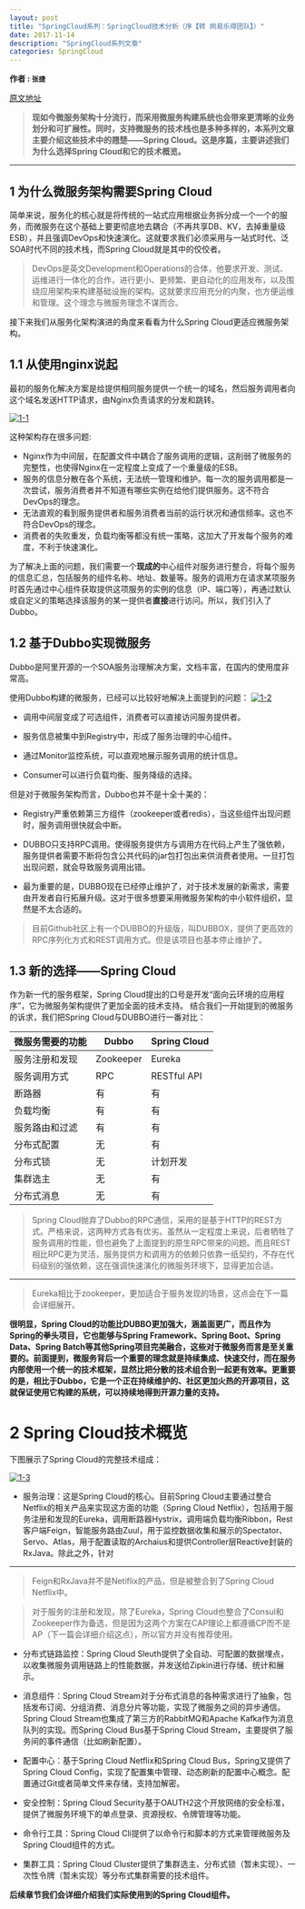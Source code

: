 ```yaml
---
layout: post
title: "SpringCloud系列：SpringCloud技术分析（序【转 网易乐得团队】）"
date: 2017-11-14 
description: "SpringCloud系列文章"
categories: SpringCloud
--- 
```


  

**作者 : ` 张捷 `**

[原文地址](http://tech.lede.com/2017/03/15/rd/server/SpringCloud0/")
>**现如今微服务架构十分流行，而采用微服务构建系统也会带来更清晰的业务划分和可扩展性。同时，支持微服务的技术栈也是多种多样的，本系列文章主要介绍这些技术中的翘楚——Spring Cloud。这是序篇，主要讲述我们为什么选择Spring Cloud和它的技术概览。**

---------------------------

## 1 为什么微服务架构需要Spring Cloud
简单来说，服务化的核心就是将传统的一站式应用根据业务拆分成一个一个的服务，而微服务在这个基础上要更彻底地去耦合（不再共享DB、KV，去掉重量级ESB），并且强调DevOps和快速演化。这就要求我们必须采用与一站式时代、泛SOA时代不同的技术栈，而Spring Cloud就是其中的佼佼者。

> DevOps是英文Development和Operations的合体，他要求开发、测试、运维进行一体化的合作，进行更小、更频繁、更自动化的应用发布，以及围绕应用架构来构建基础设施的架构。这就要求应用充分的内聚，也方便运维和管理。这个理念与微服务理念不谋而合。

接下来我们从服务化架构演进的角度来看看为什么Spring Cloud更适应微服务架构。
## 1.1 从使用nginx说起

最初的服务化解决方案是给提供相同服务提供一个统一的域名，然后服务调用者向这个域名发送HTTP请求，由Nginx负责请求的分发和跳转。

[![1-1](http://tech.lede.com/2017/03/15/rd/server/SpringCloud0/NginxArch.png)](http://tech.lede.com/2017/03/15/rd/server/SpringCloud0/NginxArch.png)

这种架构存在很多问题:

*   Nginx作为中间层，在配置文件中耦合了服务调用的逻辑，这削弱了微服务的完整性，也使得Nginx在一定程度上变成了一个重量级的ESB。
*   服务的信息分散在各个系统，无法统一管理和维护。每一次的服务调用都是一次尝试，服务消费者并不知道有哪些实例在给他们提供服务。这不符合DevOps的理念。
*   无法直观的看到服务提供者和服务消费者当前的运行状况和通信频率。这也不符合DevOps的理念。
*   消费者的失败重发，负载均衡等都没有统一策略，这加大了开发每个服务的难度，不利于快速演化。

为了解决上面的问题，我们需要一个**现成的**中心组件对服务进行整合，将每个服务的信息汇总，包括服务的组件名称、地址、数量等。服务的调用方在请求某项服务时首先通过中心组件获取提供这项服务的实例的信息（IP、端口等），再通过默认或自定义的策略选择该服务的某一提供者**直接**进行访问。所以，我们引入了Dubbo。
## 1.2 基于Dubbo实现微服务

Dubbo是阿里开源的一个SOA服务治理解决方案，文档丰富，在国内的使用度非常高。

使用Dubbo构建的微服务，已经可以比较好地解决上面提到的问题：
[![1-2](http://tech.lede.com/2017/03/15/rd/server/SpringCloud0/DubboArch.png)](http://tech.lede.com/2017/03/15/rd/server/SpringCloud0/DubboArch.png)

*   调用中间层变成了可选组件，消费者可以直接访问服务提供者。

*   服务信息被集中到Registry中，形成了服务治理的中心组件。

*   通过Monitor监控系统，可以直观地展示服务调用的统计信息。

*   Consumer可以进行负载均衡、服务降级的选择。

但是对于微服务架构而言，Dubbo也并不是十全十美的：

*   Registry严重依赖第三方组件（zookeeper或者redis），当这些组件出现问题时，服务调用很快就会中断。

*   DUBBO只支持RPC调用。使得服务提供方与调用方在代码上产生了强依赖，服务提供者需要不断将包含公共代码的jar包打包出来供消费者使用。一旦打包出现问题，就会导致服务调用出错。

*   最为重要的是，DUBBO现在已经停止维护了，对于技术发展的新需求，需要由开发者自行拓展升级。这对于很多想要采用微服务架构的中小软件组织，显然是不太合适的。

> 目前Github社区上有一个DUBBO的升级版，叫DUBBOX，提供了更高效的RPC序列化方式和REST调用方式。但是该项目也基本停止维护了。
## 1.3 新的选择——Spring Cloud

作为新一代的服务框架，Spring Cloud提出的口号是开发“面向云环境的应用程序”，它为微服务架构提供了更加全面的技术支持。
结合我们一开始提到的微服务的诉求，我们把Spring Cloud与DUBBO进行一番对比：

| 微服务需要的功能 | Dubbo | Spring Cloud |
| --- | --- | --- |
| 服务注册和发现 | Zookeeper | Eureka |
| 服务调用方式 | RPC | RESTful API |
| 断路器 | 有 | 有 |
| 负载均衡 | 有 | 有 |
| 服务路由和过滤 | 有 | 有 |
| 分布式配置 | 无 | 有 |
| 分布式锁 | 无 | 计划开发 |
| 集群选主 | 无 | 有 |
| 分布式消息 | 无 | 有 |

> Spring Cloud抛弃了Dubbo的RPC通信，采用的是基于HTTP的REST方式。严格来说，这两种方式各有优劣。虽然从一定程度上来说，后者牺牲了服务调用的性能，但也避免了上面提到的原生RPC带来的问题。而且REST相比RPC更为灵活，服务提供方和调用方的依赖只依靠一纸契约，不存在代码级别的强依赖，这在强调快速演化的微服务环境下，显得更加合适。

* * *

> Eureka相比于zookeeper，更加适合于服务发现的场景，这点会在下一篇会详细展开。

**很明显，Spring Cloud的功能比DUBBO更加强大，涵盖面更广，而且作为Spring的拳头项目，它也能够与Spring Framework、Spring Boot、Spring Data、Spring Batch等其他Spring项目完美融合，这些对于微服务而言是至关重要的。前面提到，微服务背后一个重要的理念就是持续集成、快速交付，而在服务内部使用一个统一的技术框架，显然比把分散的技术组合到一起更有效率。更重要的是，相比于Dubbo，它是一个正在持续维护的、社区更加火热的开源项目，这就保证使用它构建的系统，可以持续地得到开源力量的支持。**
# 2 Spring Cloud技术概览

下图展示了Spring Cloud的完整技术组成：

[![1-3](http://tech.lede.com/2017/03/15/rd/server/SpringCloud0/SpringCloudTechs.png)](http://tech.lede.com/2017/03/15/rd/server/SpringCloud0/SpringCloudTechs.png)

*   服务治理：这是Spring Cloud的核心。目前Spring Cloud主要通过整合Netflix的相关产品来实现这方面的功能（Spring Cloud Netflix），包括用于服务注册和发现的Eureka，调用断路器Hystrix，调用端负载均衡Ribbon，Rest客户端Feign，智能服务路由Zuul，用于监控数据收集和展示的Spectator、Servo、Atlas，用于配置读取的Archaius和提供Controller层Reactive封装的RxJava。除此之外，针对

* * *
> Feign和RxJava并不是Netiflix的产品，但是被整合到了Spring Cloud Netflix中。

> 对于服务的注册和发现，除了Eureka，Spring Cloud也整合了Consul和Zookeeper作为备选，但是因为这两个方案在CAP理论上都遵循CP而不是AP（下一篇会详细介绍这点），所以官方并没有推荐使用。

*   分布式链路监控：Spring Cloud Sleuth提供了全自动、可配置的数据埋点，以收集微服务调用链路上的性能数据，并发送给Zipkin进行存储、统计和展示。

*   消息组件：Spring Cloud Stream对于分布式消息的各种需求进行了抽象，包括发布订阅、分组消费、消息分片等功能，实现了微服务之间的异步通信。Spring Cloud Stream也集成了第三方的RabbitMQ和Apache Kafka作为消息队列的实现。而Spring Cloud Bus基于Spring Cloud Stream，主要提供了服务间的事件通信（比如刷新配置）。

*   配置中心：基于Spring Cloud Netflix和Spring Cloud Bus，Spring又提供了Spring Cloud Config，实现了配置集中管理、动态刷新的配置中心概念。配置通过Git或者简单文件来存储，支持加解密。

*   安全控制：Spring Cloud Security基于OAUTH2这个开放网络的安全标准，提供了微服务环境下的单点登录、资源授权、令牌管理等功能。

*   命令行工具：Spring Cloud Cli提供了以命令行和脚本的方式来管理微服务及Spring Cloud组件的方式。

*   集群工具：Spring Cloud Cluster提供了集群选主、分布式锁（暂未实现）、一次性令牌（暂未实现）等分布式集群需要的技术组件。

****后续章节我们会详细介绍我们实际使用到的Spring Cloud组件。****